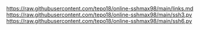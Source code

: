 
https://raw.githubusercontent.com/tepo18/online-sshmax98/main/links.md
https://raw.githubusercontent.com/tepo18/online-sshmax98/main/ssh3.py
https://raw.githubusercontent.com/tepo18/online-sshmax98/main/ssh6.py
